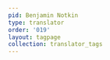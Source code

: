 ```yaml
---
pid: Benjamin Notkin
type: translator
order: '019'
layout: tagpage
collection: translator_tags
---
```


